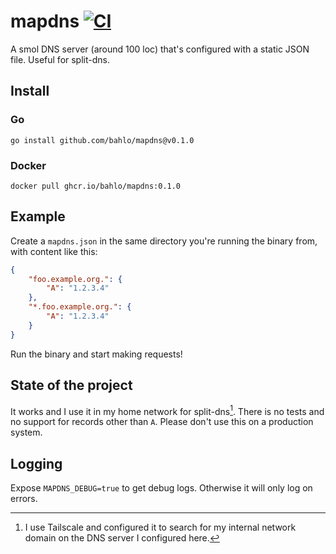 # mapdns [![CI](https://github.com/bahlo/mapdns/actions/workflows/ci.yml/badge.svg)](https://github.com/bahlo/mapdns/actions/workflows/ci.yml)

A smol DNS server (around 100 loc) that's configured with a static JSON file. Useful for split-dns.

## Install

### Go
```shell
go install github.com/bahlo/mapdns@v0.1.0
```

### Docker
```shell
docker pull ghcr.io/bahlo/mapdns:0.1.0
```

## Example
Create a `mapdns.json` in the same directory you're running the binary from, with content like this:
```json
{
	"foo.example.org.": {
		"A": "1.2.3.4"
	},
	"*.foo.example.org.": {
		"A": "1.2.3.4"
	}
}
```

Run the binary and start making requests!

## State of the project

It works and I use it in my home network for split-dns[^1]. There is no tests and 
no support for records other than `A`. Please don't use this on a production 
system.

## Logging
Expose `MAPDNS_DEBUG=true` to get debug logs. Otherwise it will only log on 
errors. 

[^1]: I use Tailscale and configured it to search for my internal network domain
on the DNS server I configured here.
